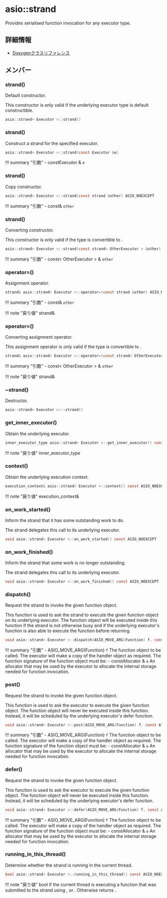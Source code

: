 # asio::strand

Provides serialised function invocation for any executor type. 

## 詳細情報

- [Doxygenクラスリファレンス](https://lang-ship.com/reference/ESP32/latest/classasio_1_1strand.html)

## メンバー



### strand()
Default constructor.

This constructor is only valid if the underlying executor type is default constructible. 
```c
asio::strand< Executor >::strand()
```



### strand()
Construct a strand for the specified executor.


```c
asio::strand< Executor >::strand(const Executor &e)
```

!!! summary "引数"
	- constExecutor & `e` 



### strand()
Copy constructor.


```c
asio::strand< Executor >::strand(const strand &other) ASIO_NOEXCEPT
```

!!! summary "引数"
	- const& `other` 



### strand()
Converting constructor.

This constructor is only valid if the  type is convertible to . 
```c
asio::strand< Executor >::strand(const strand< OtherExecutor > &other) ASIO_NOEXCEPT
```

!!! summary "引数"
	- const< OtherExecutor > & `other` 



### operator=()
Assignment operator.


```c
strand& asio::strand< Executor >::operator=(const strand &other) ASIO_NOEXCEPT
```

!!! summary "引数"
	- const& `other` 

!!! note "戻り値"
	strand&



### operator=()
Converting assignment operator.

This assignment operator is only valid if the  type is convertible to . 
```c
strand& asio::strand< Executor >::operator=(const strand< OtherExecutor > &other) ASIO_NOEXCEPT
```

!!! summary "引数"
	- const< OtherExecutor > & `other` 

!!! note "戻り値"
	strand&



### ~strand()
Destructor.


```c
asio::strand< Executor >::~strand()
```



### get_inner_executor()
Obtain the underlying executor.


```c
inner_executor_type asio::strand< Executor >::get_inner_executor() const ASIO_NOEXCEPT
```

!!! note "戻り値"
	inner_executor_type



### context()
Obtain the underlying execution context.


```c
execution_context& asio::strand< Executor >::context() const ASIO_NOEXCEPT
```

!!! note "戻り値"
	execution_context&



### on_work_started()
Inform the strand that it has some outstanding work to do.

The strand delegates this call to its underlying executor. 
```c
void asio::strand< Executor >::on_work_started() const ASIO_NOEXCEPT
```



### on_work_finished()
Inform the strand that some work is no longer outstanding.

The strand delegates this call to its underlying executor. 
```c
void asio::strand< Executor >::on_work_finished() const ASIO_NOEXCEPT
```



### dispatch()
Request the strand to invoke the given function object.

This function is used to ask the strand to execute the given function object on its underlying executor. The function object will be executed inside this function if the strand is not otherwise busy and if the underlying executor's  function is also able to execute the function before returning.
```c
void asio::strand< Executor >::dispatch(ASIO_MOVE_ARG(Function) f, const Allocator &a) const
```

!!! summary "引数"
	- ASIO_MOVE_ARG(Function) `f` The function object to be called. The executor will make a copy of the handler object as required. The function signature of the function object must be:
	- constAllocator & `a` An allocator that may be used by the executor to allocate the internal storage needed for function invocation. 



### post()
Request the strand to invoke the given function object.

This function is used to ask the executor to execute the given function object. The function object will never be executed inside this function. Instead, it will be scheduled by the underlying executor's defer function.
```c
void asio::strand< Executor >::post(ASIO_MOVE_ARG(Function) f, const Allocator &a) const
```

!!! summary "引数"
	- ASIO_MOVE_ARG(Function) `f` The function object to be called. The executor will make a copy of the handler object as required. The function signature of the function object must be:
	- constAllocator & `a` An allocator that may be used by the executor to allocate the internal storage needed for function invocation. 



### defer()
Request the strand to invoke the given function object.

This function is used to ask the executor to execute the given function object. The function object will never be executed inside this function. Instead, it will be scheduled by the underlying executor's defer function.
```c
void asio::strand< Executor >::defer(ASIO_MOVE_ARG(Function) f, const Allocator &a) const
```

!!! summary "引数"
	- ASIO_MOVE_ARG(Function) `f` The function object to be called. The executor will make a copy of the handler object as required. The function signature of the function object must be:
	- constAllocator & `a` An allocator that may be used by the executor to allocate the internal storage needed for function invocation. 



### running_in_this_thread()
Determine whether the strand is running in the current thread.



```c
bool asio::strand< Executor >::running_in_this_thread() const ASIO_NOEXCEPT
```

!!! note "戻り値"
	bool  if the current thread is executing a function that was submitted to the strand using ,  or . Otherwise returns . 







